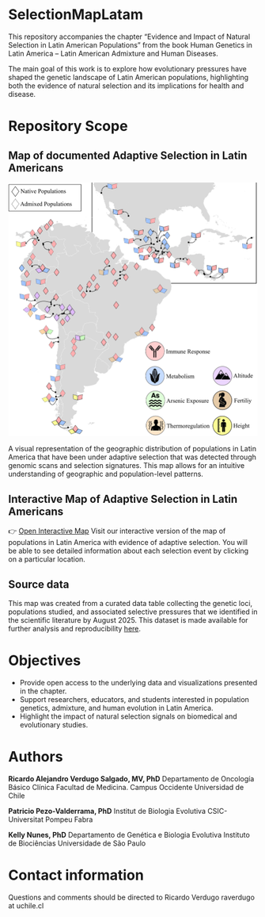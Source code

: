 # SelectionMapLatam

This repository accompanies the chapter “Evidence and Impact of Natural Selection in Latin American Populations” from the book Human Genetics in Latin America – Latin American Admixture and Human Diseases.

The main goal of this work is to explore how evolutionary pressures have shaped the genetic landscape of Latin American populations, highlighting both the evidence of natural selection and its implications for health and disease.

# Repository Scope

## Map of documented Adaptive Selection in Latin Americans

![Figure 1](Files/Figure_2.1_SelectionMap.png)

A visual representation of the geographic distribution of populations in Latin America that have been under adaptive selection that was detected through genomic scans and selection signatures. This map allows for an intuitive understanding of geographic and population-level patterns.

## Interactive Map of Adaptive Selection in Latin Americans

👉 [Open Interactive Map](https://u-genoma.github.io/SelectionMapLatam/)
Visit our interactive version of the map of populations in Latin America with evidence of adaptive selection. You will be able to see detailed information about each selection event by clicking on a particular location.

## Source data

This map was created from a curated data table collecting the genetic loci, populations studied, and associated selective pressures that we identified in the scientific literature by August 2025. This dataset is made available for further analysis and reproducibility [here](SelectionStudies.md).

# Objectives

* Provide open access to the underlying data and visualizations presented in the chapter.
* Support researchers, educators, and students interested in population genetics, admixture, and human evolution in Latin America.
* Highlight the impact of natural selection signals on biomedical and evolutionary studies.

# Authors

**Ricardo Alejandro Verdugo Salgado, MV, PhD**
Departamento de Oncología Básico Clínica
Facultad de Medicina. Campus Occidente
Universidad de Chile

**Patricio Pezo-Valderrama, PhD**
Institut de Biologia Evolutiva
CSIC-Universitat Pompeu Fabra

**Kelly Nunes, PhD**
Departamento de Genética e Biologia Evolutiva
Instituto de Biociências
Universidade de São Paulo

# Contact information

Questions and comments should be directed to Ricardo Verdugo raverdugo at uchile.cl
